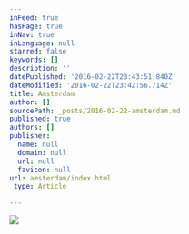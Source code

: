 ```yaml
---
inFeed: true
hasPage: true
inNav: true
inLanguage: null
starred: false
keywords: []
description: ''
datePublished: '2016-02-22T23:43:51.840Z'
dateModified: '2016-02-22T23:42:56.714Z'
title: Amsterdam
author: []
sourcePath: _posts/2016-02-22-amsterdam.md
published: true
authors: []
publisher:
  name: null
  domain: null
  url: null
  favicon: null
url: amsterdam/index.html
_type: Article

---
```

![](https://the-grid-user-content.s3-us-west-2.amazonaws.com/5fef400f-ea6d-4558-9f93-7fb86704a539.jpg)